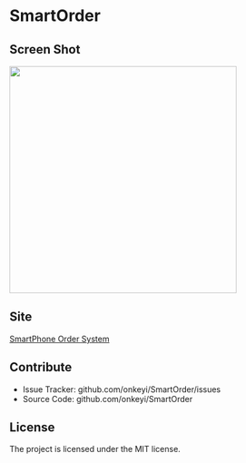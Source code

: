 SmartOrder
==========

Screen Shot
-----------
<img src="http://onkeyi.github.com/SmartOrder/images/main.png" width="400">

Site
----
[SmartPhone Order System](http://onkeyi.github.com/SmartOrder)

Contribute
----------

- Issue Tracker: github.com/onkeyi/SmartOrder/issues
- Source Code: github.com/onkeyi/SmartOrder

License
-------

The project is licensed under the MIT license.
